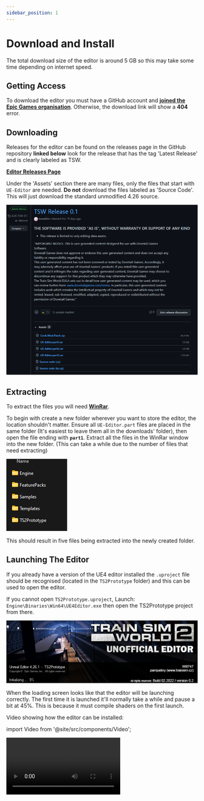 ```yaml
---
sidebar_position: 1
---
```


# Download and Install
The total download size of the editor is around 5 GB so this
may take some time depending on internet speed.

## Getting Access
To download the editor you must have a GitHub account and
**[joined the Epic Games organisation](https://www.unrealengine.com/en-US/ue4-on-github)**. Otherwise, the download link
will show a **404** error.

## Downloading
Releases for the editor can be found on the releases page in the
GitHub repository **linked below** look for the release that has
the tag 'Latest Release' and is clearly labeled as TSW.

**[Editor Releases Page](https://github.com/tsweditor/UnrealEngine/releases/)**

Under the 'Assets' section there are many files, only the files
that start with `UE-Editor` are needed. **Do not** download
the files labeled as 'Source Code'. This will just download the standard
unmodified 4.26 source.

![Screenshot of a release](/img/install/release.png)

## Extracting
To extract the files you will need **[WinRar](https://www.win-rar.com)**. 

To begin with create a new folder wherever you want to store the editor,
the location shouldn't matter. Ensure all `UE-Editor.part` files are
placed in the same folder (It's easiest to leave them all in the 
downloads' folder), then open the file ending with **`part1`**. 
Extract all the files in the WinRar window into the new folder.
(This can take a while due to the number of files that need extracting)

![Screenshot of extracted files](/img/install/rootFolder.png)

This should result in five files being extracted into the newly
created folder.

## Launching The Editor
If you already have a version of the UE4 editor installed the `.uproject` file
should be recognised (located in the `TS2Prototype` folder) and this can be
used to open the editor.

If you cannot open `TS2Prototype.uproject`, Launch: 
`Engine\Binaries\Win64\UE4Editor.exe` then open the TS2Prototype
project from there.

![EditorSplash](/img/EdSplash.png)

When the loading screen looks like that the editor will be launching
correctly. The first time it is launched it'll normally take a while and pause a
bit at 45%. This is because it must compile shaders on the first launch.

Video showing how the editor can be installed:

import Video from '@site/src/components/Video';

<Video videoID="3seuZn5-yTM" />
